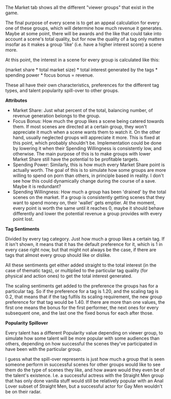 The Market tab shows all the different "viewer groups" that exist in the game.



The final purpose of every scene is to get an appeal calculation for every one of these groups, which will determine how much revenue it generates. Maybe at some point, there will be awards and the like that could take into account a scene's total quality, but for now the quality of a tag only matters insofar as it makes a group 'like' (i.e. have a higher interest score) a scene more.



At this point, the interest in a scene for every group is calculated like this:

(market share \* total market size) \* total interest generated by the tags \* spending power \* focus bonus = revenue. 



These all have their own characteristics, preferences for the different tag types, and talent popularity spill-over to other groups.



**Attributes**

* Market Share: Just what percent of the total, balancing number, of revenue generation belongs to the group.
* Focus Bonus: How much the group likes a scene being catered towards them. If most scenes are directed at a certain group, they won't appreciate it much when a scene wants them to watch it. On the other hand, usually neglected groups will appreciate it more. This is fixed at this point, which probably shouldn't be. Implementation could be done by lowering it when their Spending Willingness is consistently low, and otherwise. The main purpose of this is to make groups with lower Market Share still have the potential to be profitable targets.
* Spending Power: Similarly, this is how much every Market Share point is actually worth. The goal of this is to simulate how some groups are more willing to spend on porn than others, in principle based in reality. I don't see how this could dynamically change during the course of a save. Maybe it is redundant?
* Spending Willingness: How much a group has been 'drained' by the total scenes on the market. If a group is consistently getting scenes that they want to spend money on, their 'wallet' gets emptier. At the moment, every point is worth the same until it reaches 0, maybe it should behave differently and lower the potential revenue a group provides with every point lost.



**Tag Sentiments**

Divided by every tag category. Just how much a group likes a certain tag. If it isn't shown, it means that it has the default preference for it, which is 1 in every case right now, but that might not always be the case, if there are tags that almost every group should like or dislike.



All these sentiments get either added straight to the total interest (in the case of thematic tags), or multiplied to the particular tag quality (for physical and action ones) to get the total interest generated.



The scaling sentiments get added to the preference the groups has for a particular tag. So if the preference for a tag is 1.20, and the scaling tag is 0.2, that means that if the tag fulfils its scaling requirement, the new group preference for that tag would be 1.40. If there are more than one values, the first one means the bonus for the first performer, the next ones for every subsequent one, and the last one the fixed bonus for each after those.



**Popularity Spillover**

Every talent has a different Popularity value depending on viewer group, to simulate how some talent will be more popular with some audiences than others, depending on how successful the scenes they've participated in have been with the particular group.

I guess what the spill-over represents is just how much a group that is seen someone perform in successful scenes for other groups would like to see them do the type of scenes they like, and how aware would they even be of the talent's existence. I.e. a successful actress with the Straight Men group that has only done vanilla stuff would still be relatively popular with an Anal Lover subset of Straight Men, but a successful actor for Gay Men wouldn't be on their radar.

